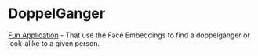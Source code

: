 # DoppelGanger
[Fun Application](https://github.com/cscovino/DoppelGanger/blob/master/DoppelGanger_FindCelebrityLookAlike.ipynb) - That use the Face Embeddings to find a doppelganger or look-alike to a given person.
